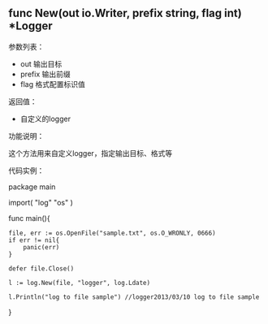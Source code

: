 ## func New(out io.Writer, prefix string, flag int) *Logger

参数列表：

- out 输出目标
- prefix 输出前缀
- flag 格式配置标识值

返回值：

- 自定义的logger

功能说明：

这个方法用来自定义logger，指定输出目标、格式等

代码实例：

package main

import(
	"log"
	"os"
)

func main(){

	file, err := os.OpenFile("sample.txt", os.O_WRONLY, 0666)
	if err != nil{
		panic(err)
	}

	defer file.Close()

	l := log.New(file, "logger", log.Ldate)

	l.Println("log to file sample")	//logger2013/03/10 log to file sample
}

